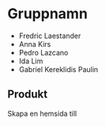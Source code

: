 # Gruppnamn
+ Fredric Laestander
+ Anna Kirs
+ Pedro Lazcano
+ Ida Lim
+ Gabriel Kereklidis Paulin

## Produkt
Skapa en hemsida till